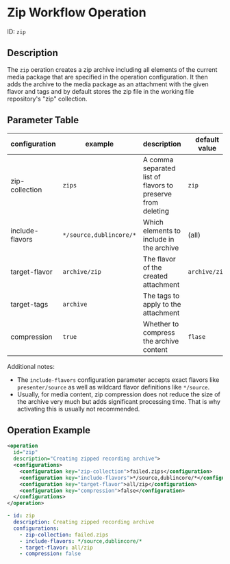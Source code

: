 Zip Workflow Operation
======================

ID: `zip`

Description
-----------

The `zip` oeration creates a zip archive including all elements of the current media package that are specified in the
operation configuration. It then adds the archive to the media package as an attachment with the given flavor and tags
and by default stores the zip file in the working file repository's "zip" collection.


Parameter Table
---------------

|configuration  |example                |description                                                |default value|
|---------------|-----------------------|-----------------------------------------------------------|-------------|
|zip-collection |`zips`                 |A comma separated list of flavors to preserve from deleting|`zip`        |
|include-flavors|`*/source,dublincore/*`|Which elements to include in the archive                   |(all)        |
|target-flavor  |`archive/zip`          |The flavor of the created attachment                       |`archive/zip`|
|target-tags    |`archive`              |The tags to apply to the attachment                        |             |
|compression    |`true`                 |Whether to compress the archive content                    |`flase`      |

Additional notes:

- The `include-flavors` configuration parameter accepts exact flavors like `presenter/source` as well as wildcard flavor
  definitions like `*/source`.
- Usually, for media content, zip compression does not reduce the size of the archive very much but adds significant
  processing time. That is why activating this is usually not recommended.


Operation Example
-----------------

```xml
<operation
  id="zip"
  description="Creating zipped recording archive">
  <configurations>
    <configuration key="zip-collection">failed.zips</configuration>
    <configuration key="include-flavors">*/source,dublincore/*</configuration>
    <configuration key="target-flavor">all/zip</configuration>
    <configuration key="compression">false</configuration>
  </configurations>
</operation>
```

```yml
- id: zip
  description: Creating zipped recording archive
  configurations:
    - zip-collection: failed.zips
    - include-flavors: */source,dublincore/*
    - target-flavor: all/zip
    - compression: false
```
